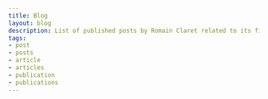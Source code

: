 ```yaml
---
title: Blog
layout: blog
description: List of published posts by Romain Claret related to its fields of activity.
tags:
- post
- posts
- article
- articles
- publication
- publications
---
```


